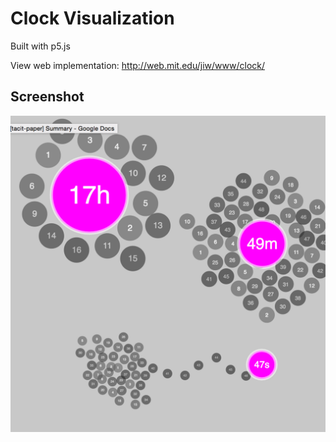 # Clock Visualization
Built with p5.js

View web implementation:
http://web.mit.edu/jiw/www/clock/

## Screenshot
 ![Agent Based Clock](agentbasedclock.png "Agent Based Clock")
